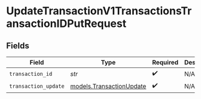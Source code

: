# UpdateTransactionV1TransactionsTransactionIDPutRequest


## Fields

| Field                                                      | Type                                                       | Required                                                   | Description                                                |
| ---------------------------------------------------------- | ---------------------------------------------------------- | ---------------------------------------------------------- | ---------------------------------------------------------- |
| `transaction_id`                                           | *str*                                                      | :heavy_check_mark:                                         | N/A                                                        |
| `transaction_update`                                       | [models.TransactionUpdate](../models/transactionupdate.md) | :heavy_check_mark:                                         | N/A                                                        |